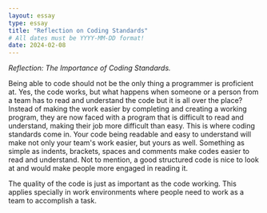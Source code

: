 ```yaml
---
layout: essay
type: essay
title: "Reflection on Coding Standards"
# All dates must be YYYY-MM-DD format!
date: 2024-02-08
---
```




*Reflection: The Importance of Coding Standards.*

Being able to code should not be the only thing a programmer is proficient at. Yes, the code works, but what happens when someone or a person from a team has to read and understand the code but it is all over the place? Instead of making the work easier by completing and creating a working program, they are now faced with a program that is difficult to read and understand, making their job more difficult than easy. This is where coding standards come in. Your code being readable and easy to understand will make not only your team's work easier, but yours as well. Something as simple as indents, brackets, spaces and comments make codes easier to read and understand. Not to mention, a good structured code is nice to look at and would make people more engaged in reading it.

The quality of the code is just as important as the code working. This applies specially in work environments where people need to work as a team to accomplish a task.
